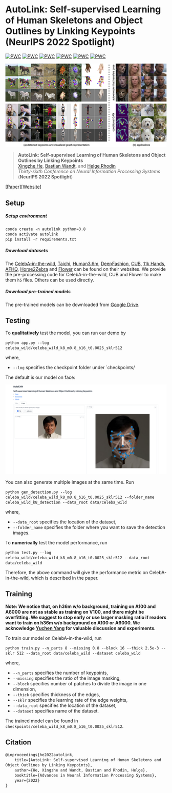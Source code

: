 # AutoLink: Self-supervised Learning of Human Skeletons and Object Outlines by Linking Keypoints (NeurIPS 2022 Spotlight)

[![PWC](https://img.shields.io/endpoint.svg?url=https://paperswithcode.com/badge/autolink-self-supervised-learning-of-human/unsupervised-human-pose-estimation-on-tai-chi)](https://paperswithcode.com/sota/unsupervised-human-pose-estimation-on-tai-chi?p=autolink-self-supervised-learning-of-human)
[![PWC](https://img.shields.io/endpoint.svg?url=https://paperswithcode.com/badge/autolink-self-supervised-learning-of-human/unsupervised-human-pose-estimation-on-human3)](https://paperswithcode.com/sota/unsupervised-human-pose-estimation-on-human3?p=autolink-self-supervised-learning-of-human)
[![PWC](https://img.shields.io/endpoint.svg?url=https://paperswithcode.com/badge/autolink-self-supervised-learning-of-human/unsupervised-human-pose-estimation-on)](https://paperswithcode.com/sota/unsupervised-human-pose-estimation-on?p=autolink-self-supervised-learning-of-human)
[![PWC](https://img.shields.io/endpoint.svg?url=https://paperswithcode.com/badge/autolink-self-supervised-learning-of-human/unsupervised-facial-landmark-detection-on-5)](https://paperswithcode.com/sota/unsupervised-facial-landmark-detection-on-5?p=autolink-self-supervised-learning-of-human)
[![PWC](https://img.shields.io/endpoint.svg?url=https://paperswithcode.com/badge/autolink-self-supervised-learning-of-human/unsupervised-facial-landmark-detection-on-1)](https://paperswithcode.com/sota/unsupervised-facial-landmark-detection-on-1?p=autolink-self-supervised-learning-of-human)
[![PWC](https://img.shields.io/endpoint.svg?url=https://paperswithcode.com/badge/autolink-self-supervised-learning-of-human/unsupervised-keypoint-estimation-on-cub)](https://paperswithcode.com/sota/unsupervised-keypoint-estimation-on-cub?p=autolink-self-supervised-learning-of-human)

![](assets/teaser.png)
> **AutoLink: Self-supervised Learning of Human Skeletons and Object Outlines by Linking Keypoints** <br>
> [Xingzhe He](https://xingzhehe.github.io/), [Bastian Wandt](http://bastianwandt.de/), and [Helge Rhodin](http://helge.rhodin.de/) <br>
> *Thirty-sixth Conference on Neural Information Processing Systems* (**NeurIPS 2022 Spotlight**)

[[Paper](https://arxiv.org/abs/2205.10636)][[Website](https://xingzhehe.github.io/autolink/)]

## Setup

##### Setup environment

```
conda create -n autolink python=3.8
conda activate autolink
pip install -r requirements.txt
```

##### Download datasets

The [CelebA-in-the-wild](https://mmlab.ie.cuhk.edu.hk/projects/CelebA.html), [Taichi](https://github.com/AliaksandrSiarohin/motion-cosegmentation), [Human3.6m](http://vision.imar.ro/human3.6m/description.php), [DeepFashion](https://github.com/theRealSuperMario/unsupervised-disentangling/tree/reproducing_baselines/original_code/custom_datasets/deepfashion), [CUB](http://www.vision.caltech.edu/visipedia/CUB-200-2011.html), [11k Hands](https://sites.google.com/view/11khands), [AFHQ](https://github.com/clovaai/stargan-v2), [Horse2Zebra](https://www.kaggle.com/datasets/balraj98/horse2zebra-dataset) and [Flower](https://www.robots.ox.ac.uk/~vgg/data/flowers/102/index.html) can be found on their websites. We provide the pre-processing code for CelebA-in-the-wild, CUB and Flower to make them `h5` files. Others can be used directly.

##### Download pre-trained models

The pre-trained models can be downloaded from [Google Drive](https://drive.google.com/drive/folders/1XTY0rZ2uO3BYV7Jxp13IOaAcmKBJ7RmA?usp=sharing).

## Testing
To **qualitatively** test the model, you can run our demo by
```
python app.py --log celeba_wild/celeba_wild_k8_m0.8_b16_t0.0025_sklr512
```

where,

- `--log` specifies the checkpoint folder under `checkpoints/

The default is our model on face:

![](assets/demo.png)

You can also generate multiple images at the same time. Run

```
python gen_detection.py --log celeba_wild/celeba_wild_k8_m0.8_b16_t0.0025_sklr512 --folder_name celeba_wild_k8_detection --data_root data/celeba_wild
```

where,

- `--data_root` specifies the location of the dataset, 
- `--folder_name` specifies the folder where you want to save the detection images.

To **numerically** test the model performance, run

```
python test.py --log celeba_wild/celeba_wild_k8_m0.8_b16_t0.0025_sklr512 --data_root data/celeba_wild
```

Therefore, the above command will give the performance metric on CelebA-in-the-wild, which is described in the paper.

## Training

**Note: We notice that, on h36m w/o background, training on A100 and A6000 are not as stable as training on V100, and there might be overfitting. We suggest to stop early or use larger masking ratio if readers want to train on h36m w/o background on A100 or A6000. We acknowledge [Yuchen Yang](https://charrrrrlie.github.io/) for valuable discussion and experiments.**

To train our model on CelebA-in-the-wild, run

```
python train.py --n_parts 8 --missing 0.8 --block 16 --thick 2.5e-3 --sklr 512 --data_root data/celeba_wild --dataset celeba_wild
```

where, 

- `--n_parts` specifies the number of keypoints,
- `--missing` specifies the ratio of the image masking,
- `--block` specifies number of patches to divide the image in one dimension,
- `--thick` specifies thickness of the edges,
- `--sklr` specifies the learning rate of the edge weights,
- `--data_root` specifies the location of the dataset,
- `--dataset` specifies name of the dataset.

The trained model can be found in `checkpoints/celeba_wild_k8_m0.8_b16_t0.0025_sklr512`.

## Citation

```
@inproceedings{he2022autolink,
    title={AutoLink: Self-supervised Learning of Human Skeletons and Object Outlines by Linking Keypoints},
    author={He, Xingzhe and Wandt, Bastian and Rhodin, Helge},
    booktitle={Advances in Neural Information Processing Systems},
    year={2022}
}
```
